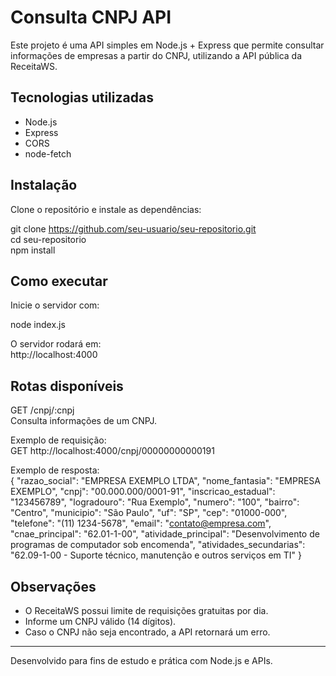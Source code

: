 # Consulta CNPJ API

Este projeto é uma API simples em Node.js + Express que permite consultar informações de empresas a partir do CNPJ, utilizando a API pública da ReceitaWS.

## Tecnologias utilizadas
- Node.js
- Express
- CORS
- node-fetch

## Instalação

Clone o repositório e instale as dependências:

git clone https://github.com/seu-usuario/seu-repositorio.git  
cd seu-repositorio  
npm install  

## Como executar

Inicie o servidor com:

node index.js  

O servidor rodará em:  
http://localhost:4000  

## Rotas disponíveis

GET /cnpj/:cnpj  
Consulta informações de um CNPJ.  

Exemplo de requisição:  
GET http://localhost:4000/cnpj/00000000000191  

Exemplo de resposta:  
{
  "razao_social": "EMPRESA EXEMPLO LTDA",
  "nome_fantasia": "EMPRESA EXEMPLO",
  "cnpj": "00.000.000/0001-91",
  "inscricao_estadual": "123456789",
  "logradouro": "Rua Exemplo",
  "numero": "100",
  "bairro": "Centro",
  "municipio": "São Paulo",
  "uf": "SP",
  "cep": "01000-000",
  "telefone": "(11) 1234-5678",
  "email": "contato@empresa.com",
  "cnae_principal": "62.01-1-00",
  "atividade_principal": "Desenvolvimento de programas de computador sob encomenda",
  "atividades_secundarias": "62.09-1-00 - Suporte técnico, manutenção e outros serviços em TI"
}

## Observações
- O ReceitaWS possui limite de requisições gratuitas por dia.  
- Informe um CNPJ válido (14 dígitos).  
- Caso o CNPJ não seja encontrado, a API retornará um erro.  

---

Desenvolvido para fins de estudo e prática com Node.js e APIs.
